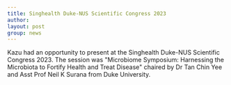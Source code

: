 ```yaml
---
title: Singhealth Duke-NUS Scientific Congress 2023
author: 
layout: post
group: news
---
```


Kazu had an opportunity to present at the Singhealth Duke-NUS Scientific 
Congress 2023. The session was "Microbiome Symposium: Harnessing the 
Microbiota to Fortify Health and Treat Disease" chaired by Dr Tan Chin Yee 
and Asst Prof Neil K Surana from Duke University. 
